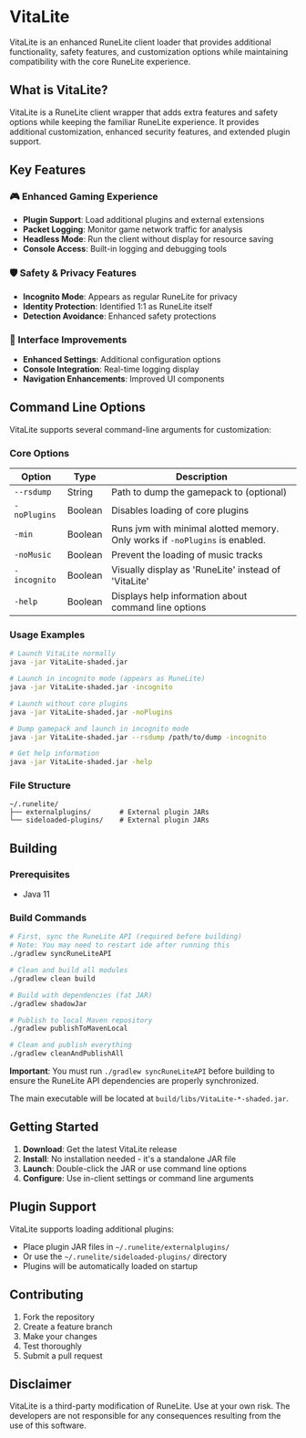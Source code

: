 # VitaLite

VitaLite is an enhanced RuneLite client loader that provides additional functionality, safety features, and customization options while maintaining compatibility with the core RuneLite experience.

## What is VitaLite?

VitaLite is a RuneLite client wrapper that adds extra features and safety options while keeping the familiar RuneLite experience. It provides additional customization, enhanced security features, and extended plugin support.

## Key Features

### 🎮 Enhanced Gaming Experience
- **Plugin Support**: Load additional plugins and external extensions
- **Packet Logging**: Monitor game network traffic for analysis
- **Headless Mode**: Run the client without display for resource saving
- **Console Access**: Built-in logging and debugging tools

### 🛡️ Safety & Privacy Features
- **Incognito Mode**: Appears as regular RuneLite for privacy
- **Identity Protection**: Identified 1:1 as RuneLite itself
- **Detection Avoidance**: Enhanced safety protections

### 🎨 Interface Improvements
- **Enhanced Settings**: Additional configuration options
- **Console Integration**: Real-time logging display
- **Navigation Enhancements**: Improved UI components

## Command Line Options

VitaLite supports several command-line arguments for customization:

### Core Options

| Option       | Type | Description                                                                  |
|--------------|------|------------------------------------------------------------------------------|
| `--rsdump`   | String | Path to dump the gamepack to (optional)                                      |
| `-noPlugins` | Boolean | Disables loading of core plugins                                             |
| `-min`       | Boolean | Runs jvm with minimal alotted memory. Only works if `-noPlugins` is enabled. |
| `-noMusic`   | Boolean | Prevent the loading of music tracks                                         |
| `-incognito` | Boolean | Visually display as 'RuneLite' instead of 'VitaLite'                         |
| `-help`      | Boolean | Displays help information about command line options                        |

### Usage Examples

```bash
# Launch VitaLite normally
java -jar VitaLite-shaded.jar

# Launch in incognito mode (appears as RuneLite)
java -jar VitaLite-shaded.jar -incognito

# Launch without core plugins
java -jar VitaLite-shaded.jar -noPlugins

# Dump gamepack and launch in incognito mode
java -jar VitaLite-shaded.jar --rsdump /path/to/dump -incognito

# Get help information
java -jar VitaLite-shaded.jar -help
```

### File Structure

```
~/.runelite/
├── externalplugins/       # External plugin JARs
└── sideloaded-plugins/    # External plugin JARs
```

## Building

### Prerequisites
- Java 11

### Build Commands

```bash
# First, sync the RuneLite API (required before building)
# Note: You may need to restart ide after running this
./gradlew syncRuneLiteAPI

# Clean and build all modules
./gradlew clean build

# Build with dependencies (fat JAR)
./gradlew shadowJar

# Publish to local Maven repository
./gradlew publishToMavenLocal

# Clean and publish everything
./gradlew cleanAndPublishAll
```

**Important**: You must run `./gradlew syncRuneLiteAPI` before building to ensure the RuneLite API dependencies are properly synchronized.

The main executable will be located at `build/libs/VitaLite-*-shaded.jar`.

## Getting Started

1. **Download**: Get the latest VitaLite release
2. **Install**: No installation needed - it's a standalone JAR file
3. **Launch**: Double-click the JAR or use command line options
4. **Configure**: Use in-client settings or command line arguments

## Plugin Support

VitaLite supports loading additional plugins:

- Place plugin JAR files in `~/.runelite/externalplugins/`
- Or use the `~/.runelite/sideloaded-plugins/` directory
- Plugins will be automatically loaded on startup

## Contributing

1. Fork the repository
2. Create a feature branch
3. Make your changes
4. Test thoroughly
5. Submit a pull request

## Disclaimer

VitaLite is a third-party modification of RuneLite. Use at your own risk. The developers are not responsible for any consequences resulting from the use of this software.